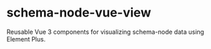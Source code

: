 # schema-node-vue-view
Reusable Vue 3 components for visualizing schema-node data using Element Plus.

